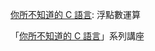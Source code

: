 [你所不知道的 C 語言](https://hackmd.io/@sysprog/c-prog/): 浮點數運算 

「[你所不知道的 C 語言](https://hackmd.io/@sysprog/c-prog/)」系列講座 